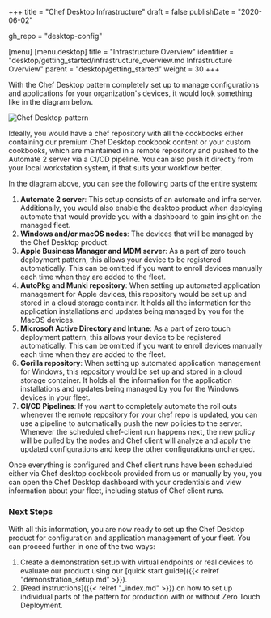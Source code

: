 +++
title = "Chef Desktop Infrastructure"
draft = false
publishDate = "2020-06-02"

gh_repo = "desktop-config"

[menu]
  [menu.desktop]
    title = "Infrastructure Overview"
    identifier = "desktop/getting_started/infrastructure_overview.md Infrastructure Overview"
    parent = "desktop/getting_started"
    weight = 30
+++

With the Chef Desktop pattern completely set up to manage configurations and applications for your organization's devices, it would look something like in the diagram below.

![Chef Desktop pattern](/images/desktop-config/infrastructure-overview.webp)

Ideally, you would have a chef repository with all the cookbooks either containing our premium Chef Desktop cookbook content or your custom cookbooks, which are maintained in a remote repository and pushed to the Automate 2 server via a CI/CD pipeline. You can also push it directly from your local workstation system, if that suits your workflow better.

In the diagram above, you can see the following parts of the entire system:

1. **Automate 2 server**: This setup consists of an automate and infra server. Additionally, you would also enable the desktop product when deploying automate that would provide you with a dashboard to gain insight on the managed fleet.
2. **Windows and/or macOS nodes**: The devices that will be managed by the Chef Desktop product.
3. **Apple Business Manager and MDM server**: As a part of zero touch deployment pattern, this allows your device to be registered automatically. This can be omitted if you want to enroll devices manually each time when they are added to the fleet.
4. **AutoPkg and Munki repository**: When setting up automated application management for Apple devices, this repository would be set up and stored in a cloud storage container. It holds all the information for the application installations and updates being managed by you for the MacOS devices.
5. **Microsoft Active Directory and Intune**: As a part of zero touch deployment pattern, this allows your device to be registered automatically. This can be omitted if you want to enroll devices manually each time when they are added to the fleet.
6. **Gorilla repository**: When setting up automated application management for Windows, this repository would be set up and stored in a cloud storage container. It holds all the information for the application installations and updates being managed by you for the Windows devices in your fleet.
7. **CI/CD Pipelines**: If you want to completely automate the roll outs whenever the remote repository for your chef repo is updated, you can use a pipeline to automatically push the new policies to the server. Whenever the scheduled chef-client run happens next, the new policy will be pulled by the nodes and Chef client will analyze and apply the updated configurations and keep the other configurations unchanged.

Once everything is configured and Chef client runs have been scheduled either via Chef desktop cookbook provided from us or manually by you, you can open the Chef Desktop dashboard with your credentials and view information about your fleet, including status of Chef client runs.

### Next Steps

With all this information, you are now ready to set up the Chef Desktop product for configuration and application management of your fleet. You can proceed further in one of the two ways:

1. Create a demonstration setup with virtual endpoints or real devices to evaluate our product using our [quick start guide]({{< relref "demonstration_setup.md" >}}).
2. [Read instructions]({{< relref "_index.md" >}}) on how to set up individual parts of the pattern for production with or without Zero Touch Deployment.
